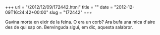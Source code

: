 +++
url = "/2012/12/09/172442.html"
title = ""
date = "2012-12-09T16:24:42+00:00"
slug = "172442"
+++

<p>Gavina morta en eixir de la feina. O era un corb? Ara bufa una mica d'aire des de qui sap on. Benvinguda sigui, em dic, aquesta salabror.</p>
